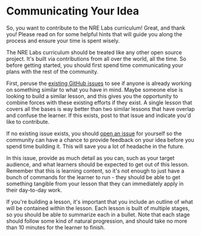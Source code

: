 # Communicating Your Idea

So, you want to contribute to the NRE Labs curriculum! Great, and thank you! Please read on for some helpful hints that will guide you along the process and ensure your time is spent wisely.

The NRE Labs curriculum should be treated like any other open source project. It's built via contributions from all over the world, all the time. So before getting started, you should first spend time communicating your plans with the rest of the community.

First, peruse the [existing GitHub issues](https://github.com/nre-learning/nrelabs-curriculum/issues) to see if anyone is already working on something similar to what you have in mind. Maybe someone else is looking to build a similar lesson, and this gives you the opportunity to combine forces with these existing efforts if they exist. A single lesson that covers all the bases is way better than two similar lessons that have overlap and confuse the learner. If this exists, post to that issue and indicate you'd like to contribute.

If no existing issue exists, you should [open an issue](https://github.com/nre-learning/nrelabs-curriculum/issues/new) for yourself so the community can have a chance to provide feedback on your idea before you spend time building it. This will save you a lot of headache in the future.

In this issue, provide as much detail as you can, such as your target audience, and what learners should be expected to get out of this lesson. Remember that this is learning content, so it's not enough to just have a bunch of commands for the learner to run - they should be able to get something tangible from your lesson that they can immediately apply in their day-to-day work.

If you're building a lesson, it's important that you include an outline of what will be contained within the lesson. Each lesson is built of multiple stages, so you should be able to summarize each in a bullet. Note that each stage should follow some kind of natural progression, and should take no more than 10 minutes for the learner to finish.

